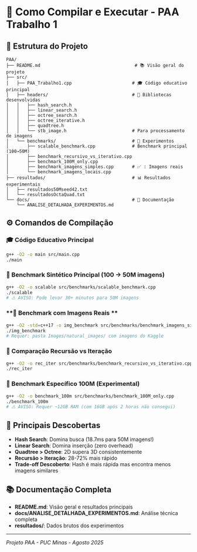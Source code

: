# 🚀 Como Compilar e Executar - PAA Trabalho 1

## 📁 Estrutura do Projeto

```
PAA/
├── README.md                                    # 📚 Visão geral do projeto
├── src/
│   ├── PAA_Trabalho1.cpp                       # 🎓 Código educativo principal
│   ├── headers/                                # 📂 Bibliotecas desenvolvidas
│   │   ├── hash_search.h
│   │   ├── linear_search.h
│   │   ├── octree_search.h
│   │   ├── octree_iterative.h
│   │   ├── quadtree.h
│   │   └── stb_image.h                         # Para processamento de imagens
│   └── benchmarks/                             # 🧪 Experimentos
│       ├── scalable_benchmark.cpp              # Benchmark principal (100→50M)
│       ├── benchmark_recursivo_vs_iterativo.cpp
│       ├── benchmark_100M_only.cpp
│       ├── benchmark_imagens_simples.cpp       # ✅ : Imagens reais
│       └── benchmark_imagens_locais.cpp
├── resultados/                                 # 📊 Resultados experimentais
│   ├── resultados50Mseed42.txt
│   └── resultadosOctaQuad.txt
└── docs/                                       # 📖 Documentação
    └── ANALISE_DETALHADA_EXPERIMENTOS.md
```

## ⚙️ Comandos de Compilação

### **🎓 Código Educativo Principal**
```bash
g++ -O2 -o main src/main.cpp
./main
```

### **🚀 Benchmark Sintético Principal (100 → 50M imagens)**
```bash
g++ -O2 -o scalable src/benchmarks/scalable_benchmark.cpp
./scalable
# ⚠️ AVISO: Pode levar 30+ minutos para 50M imagens
```

### **📸 Benchmark com Imagens Reais **
```bash
g++ -O2 -std=c++17 -o img_benchmark src/benchmarks/benchmark_imagens_simples.cpp
./img_benchmark
# Requer: pasta Images/natural_images/ com imagens do Kaggle
```

### **🔄 Comparação Recursão vs Iteração**
```bash
g++ -O2 -o rec_iter src/benchmarks/benchmark_recursivo_vs_iterativo.cpp
./rec_iter
```

### **💾 Benchmark Específico 100M (Experimental)**
```bash
g++ -O2 -o benchmark_100m src/benchmarks/benchmark_100M_only.cpp
./benchmark_100m
# ⚠️ AVISO: Requer ~12GB RAM (com 16GB após 2 horas não consegui)
```

## 🎯 Principais Descobertas

- **Hash Search**: Domina busca (18.7ms para 50M imagens!)
- **Linear Search**: Domina inserção (zero overhead)
- **Quadtree > Octree**: 2D supera 3D consistentemente
- **Recursão > Iteração**: 28-72% mais rápido
- **Trade-off Descoberto**: Hash é mais rápida mas encontra menos imagens similares

## 📚 Documentação Completa

- **README.md**: Visão geral e resultados principais
- **docs/ANALISE_DETALHADA_EXPERIMENTOS.md**: Análise técnica completa
- **resultados/**: Dados brutos dos experimentos

---
*Projeto PAA - PUC Minas - Agosto 2025*